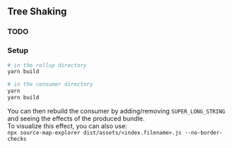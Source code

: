 ## Tree Shaking

### TODO

### Setup

```bash
# in the rollup directory
yarn build

# in the consumer directory
yarn
yarn build
```

You can then rebuild the consumer by adding/removing `SUPER_LONG_STRING` and seeing the effects of the produced bundle.  
To visualize this effect, you can also use:  
`npx source-map-explorer dist/assets/<index.filename>.js --no-border-checks`

